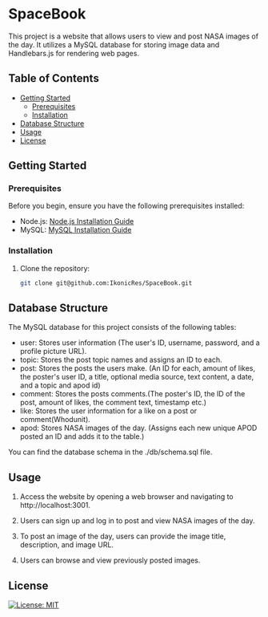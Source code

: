 # SpaceBook

This project is a website that allows users to view and post NASA images of the day. It utilizes a MySQL database for storing image data and Handlebars.js for rendering web pages.

## Table of Contents

- [Getting Started](#getting-started)
  - [Prerequisites](#prerequisites)
  - [Installation](#installation)
- [Database Structure](#database-structure)
- [Usage](#usage)
- [License](#license)

## Getting Started

### Prerequisites

Before you begin, ensure you have the following prerequisites installed:

- Node.js: [Node.js Installation Guide](https://nodejs.org/)
- MySQL: [MySQL Installation Guide](https://dev.mysql.com/doc/mysql-installation-excerpt/en/)

### Installation

1. Clone the repository:

   ```bash
   git clone git@github.com:IkonicRes/SpaceBook.git

## Database Structure

The MySQL database for this project consists of the following tables:


* user: Stores user information (The user's ID, username, password, and a profile picture URL).
* topic: Stores the post topic names and assigns an ID to each.
* post: Stores the posts the users make. (An ID for each, amount of likes, the poster's user ID, a title, optional media source, text content, a date, and a topic and apod id)
* comment: Stores the posts comments.(The poster's ID, the ID of the post, amount of likes, the comment text, timestamp etc.)
* like: Stores the user information for a like on a post or comment(Whodunit).
* apod: Stores NASA images of the day. (Assigns each new unique APOD posted an ID and adds it to the table.)

You can find the database schema in the ./db/schema.sql file.

## Usage

1. Access the website by opening a web browser and navigating to http://localhost:3001.

2. Users can sign up and log in to post and view NASA images of the day.

3. To post an image of the day, users can provide the image title, description, and image URL.

4. Users can browse and view previously posted images.

## License

[![License: MIT](https://img.shields.io/badge/License-MIT-yellow.svg)](https://opensource.org/licenses/MIT)